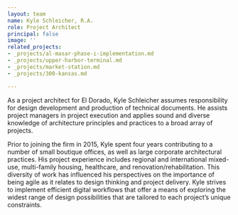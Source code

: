 ```yaml
---
layout: team
name: Kyle Schleicher, R.A.
role: Project Architect
principal: false
image: ''
related_projects:
- _projects/al-masar-phase-i-implementation.md
- _projects/upper-harbor-terminal.md
- _projects/market-station.md
- _projects/300-kansas.md

---
```

As a project architect for El Dorado, Kyle Schleicher assumes responsibility for design development and production of technical documents. He assists project managers in project execution and applies sound and diverse knowledge of architecture principles and practices to a broad array of projects.

Prior to joining the firm in 2015, Kyle spent four years contributing to a number of small boutique offices, as well as large corporate architectural practices. His project experience includes regional and international mixed-use, multi-family housing, healthcare, and renovation/rehabilitation. This diversity of work has influenced his perspectives on the importance of being agile as it relates to design thinking and project delivery. Kyle strives to implement efficient digital workflows that offer a means of exploring the widest range of design possibilities that are tailored to each project’s unique constraints. 